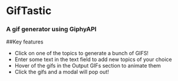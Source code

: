 # GifTastic
### A gif generator using GiphyAPI

##Key features

- Click on one of the topics to generate a bunch of GIFS!
- Enter some text in the text field to add new topics of your choice
- Hover of the gifs in the Output GIFs section to animate them
- Click the gifs and a modal will pop out!
